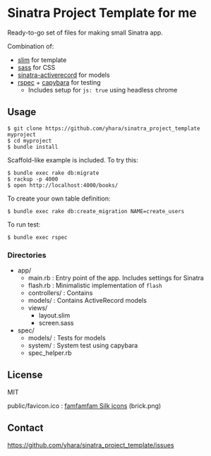 # Sinatra Project Template for me

Ready-to-go set of files for making small Sinatra app.

Combination of:

* [slim](https://rubygems.org/gems/slim) for template
* [sass](https://rubygems.org/gems/sass) for CSS
* [sinatra-activerecord](https://rubygems.org/gems/sinatra-activerecord) for models
* [rspec](https://rubygems.org/gems/rspec) + [capybara](https://rubygems.org/gems/capybara) for testing
  * Includes setup for `js: true` using headless chrome

## Usage

    $ git clone https://github.com/yhara/sinatra_project_template myproject
    $ cd myproject
    $ bundle install

Scaffold-like example is included. To try this:

    $ bundle exec rake db:migrate
    $ rackup -p 4000
    $ open http://localhost:4000/books/

To create your own table definition:

    $ bundle exec rake db:create_migration NAME=create_users

To run test:

    $ bundle exec rspec

### Directories

- app/
  - main.rb : Entry point of the app. Includes settings for Sinatra
  - flash.rb : Minimalistic implementation of `flash`
  - controllers/ : Contains
  - models/ : Contains ActiveRecord models
  - views/
    - layout.slim
    - screen.sass
- spec/
  - models/ : Tests for models
  - system/ : System test using capybara
  - spec_helper.rb

## License

MIT

public/favicon.ico : [famfamfam Silk icons](http://www.famfamfam.com/lab/icons/silk/) (brick.png)

## Contact

https://github.com/yhara/sinatra_project_template/issues
